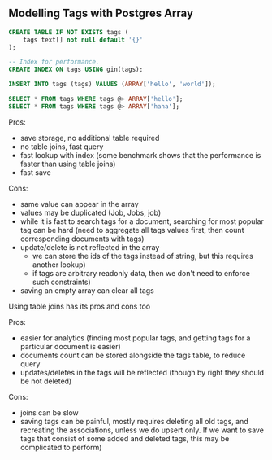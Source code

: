 ## Modelling Tags with Postgres Array


```sql
CREATE TABLE IF NOT EXISTS tags (
	tags text[] not null default '{}'
);

-- Index for performance.
CREATE INDEX ON tags USING gin(tags);

INSERT INTO tags (tags) VALUES (ARRAY['hello', 'world']);

SELECT * FROM tags WHERE tags @> ARRAY['hello'];
SELECT * FROM tags WHERE tags @> ARRAY['haha'];
```

Pros:
- save storage, no additional table required
- no table joins, fast query
- fast lookup with index (some benchmark shows that the performance is faster than using table joins)
- fast save

Cons:
- same value can appear in the array
- values may be duplicated (Job, Jobs, job)
- while it is fast to search tags for a document, searching for most popular tag can be hard (need to aggregate all tags values first, then count corresponding documents with tags)
- update/delete is not reflected in the array
  - we can store the ids of the tags instead of string, but this requires another lookup)
  - if tags are arbitrary readonly data, then we don't need to enforce such constraints)
- saving an empty array can clear all tags

Using table joins has its pros and cons too

Pros:
- easier for analytics (finding most popular tags, and getting tags for a particular document is easier)
- documents count can be stored alongside the tags table, to reduce query
- updates/deletes in the tags will be reflected (though by right they should be not deleted)

Cons:
- joins can be slow
- saving tags can be painful, mostly requires deleting all old tags, and recreating the associations, unless we do upsert only. If we want to save tags that consist of some added and deleted tags, this may be complicated to perform)


